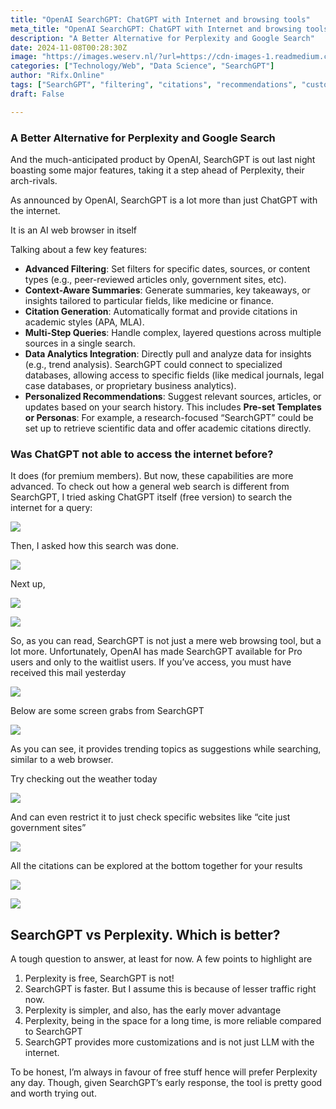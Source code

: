 ```yaml
---
title: "OpenAI SearchGPT: ChatGPT with Internet and browsing tools"
meta_title: "OpenAI SearchGPT: ChatGPT with Internet and browsing tools"
description: "A Better Alternative for Perplexity and Google Search"
date: 2024-11-08T00:28:30Z
image: "https://images.weserv.nl/?url=https://cdn-images-1.readmedium.com/v2/resize:fit:800/1*N_EtjjOxkx6QsKRLx5f_cQ.png"
categories: ["Technology/Web", "Data Science", "SearchGPT"]
author: "Rifx.Online"
tags: ["SearchGPT", "filtering", "citations", "recommendations", "customization"]
draft: False

---
```






### A Better Alternative for Perplexity and Google Search



And the much\-anticipated product by OpenAI, SearchGPT is out last night boasting some major features, taking it a step ahead of Perplexity, their arch\-rivals.







As announced by OpenAI, SearchGPT is a lot more than just ChatGPT with the internet.

It is an AI web browser in itself

Talking about a few key features:

* **Advanced Filtering**: Set filters for specific dates, sources, or content types (e.g., peer\-reviewed articles only, government sites, etc).
* **Context\-Aware Summaries**: Generate summaries, key takeaways, or insights tailored to particular fields, like medicine or finance.
* **Citation Generation**: Automatically format and provide citations in academic styles (APA, MLA).
* **Multi\-Step Queries**: Handle complex, layered questions across multiple sources in a single search.
* **Data Analytics Integration**: Directly pull and analyze data for insights (e.g., trend analysis). SearchGPT could connect to specialized databases, allowing access to specific fields (like medical journals, legal case databases, or proprietary business analytics).
* **Personalized Recommendations**: Suggest relevant sources, articles, or updates based on your search history. This includes **Pre\-set Templates or Personas**: For example, a research\-focused “SearchGPT” could be set up to retrieve scientific data and offer academic citations directly.


### Was ChatGPT not able to access the internet before?

It does (for premium members). But now, these capabilities are more advanced. To check out how a general web search is different from SearchGPT, I tried asking ChatGPT itself (free version) to search the internet for a query:

![](https://images.weserv.nl/?url=https://cdn-images-1.readmedium.com/v2/resize:fit:800/1*ORjGLDBqKDWiPANHlxSdqw.png)

Then, I asked how this search was done.

![](https://images.weserv.nl/?url=https://cdn-images-1.readmedium.com/v2/resize:fit:800/1*NlzDed3nHdJ636aLt75DCg.png)

Next up,

![](https://images.weserv.nl/?url=https://cdn-images-1.readmedium.com/v2/resize:fit:800/1*eeDPQHQA62yaMK_KkSL0kQ.png)

![](https://images.weserv.nl/?url=https://cdn-images-1.readmedium.com/v2/resize:fit:800/1*ZcsmVgau0SaavN01yHbdKw.png)

So, as you can read, SearchGPT is not just a mere web browsing tool, but a lot more. Unfortunately, OpenAI has made SearchGPT available for Pro users and only to the waitlist users. If you’ve access, you must have received this mail yesterday

![](https://images.weserv.nl/?url=https://cdn-images-1.readmedium.com/v2/resize:fit:800/1*WfO0Xl4VQwRxNNkC1GQpOw.png)

Below are some screen grabs from SearchGPT

![](https://images.weserv.nl/?url=https://cdn-images-1.readmedium.com/v2/resize:fit:800/1*8bbGpwbsRzo6xQhNDPb3Jw.png)

As you can see, it provides trending topics as suggestions while searching, similar to a web browser.

Try checking out the weather today

![](https://images.weserv.nl/?url=https://cdn-images-1.readmedium.com/v2/resize:fit:800/1*gbtr-QFQw4BnhqrWPvH4RQ.png)

And can even restrict it to just check specific websites like “cite just government sites”

![](https://images.weserv.nl/?url=https://cdn-images-1.readmedium.com/v2/resize:fit:800/1*eq_Xf4JkD4XV85KE5376VA.png)

All the citations can be explored at the bottom together for your results

![](https://images.weserv.nl/?url=https://cdn-images-1.readmedium.com/v2/resize:fit:800/1*wUTEae5yYh_j-oaq6HyP9Q.png)

![](https://images.weserv.nl/?url=https://cdn-images-1.readmedium.com/v2/resize:fit:800/1*Quruyw07__p3qoJ_KhmHAA.png)


## SearchGPT vs Perplexity. Which is better?

A tough question to answer, at least for now. A few points to highlight are

1. Perplexity is free, SearchGPT is not!
2. SearchGPT is faster. But I assume this is because of lesser traffic right now.
3. Perplexity is simpler, and also, has the early mover advantage
4. Perplexity, being in the space for a long time, is more reliable compared to SearchGPT
5. SearchGPT provides more customizations and is not just LLM with the internet.

To be honest, I’m always in favour of free stuff hence will prefer Perplexity any day. Though, given SearchGPT’s early response, the tool is pretty good and worth trying out.


